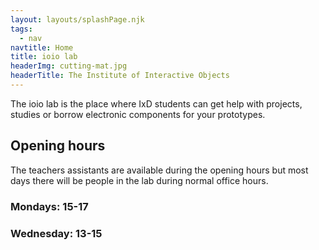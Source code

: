 ```yaml
---
layout: layouts/splashPage.njk
tags:
  - nav
navtitle: Home
title: ioio lab
headerImg: cutting-mat.jpg
headerTitle: The Institute of Interactive Objects
---
```


The ioio lab is the place where IxD students can get help with projects, studies or borrow electronic components for your prototypes.

## Opening hours

The teachers assistants are available during the opening hours but most days there will be people in the lab during normal office hours.

### Mondays: 15-17

### Wednesday: 13-15
